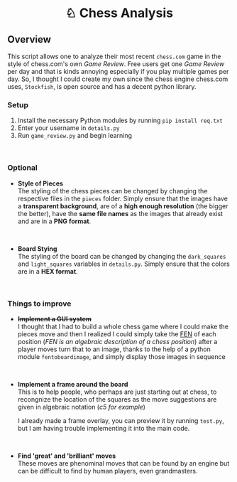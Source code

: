 <h1 align="center">
  ♘ Chess Analysis
</h1>

## Overview

This script allows one to analyze their most recent `chess.com` game in the style of chess.com's own _Game Review_. Free users get one _Game Review_ per day and that is kinds annoying especially if you play multiple games per day. So, I thought I could create my own since the chess engine chess.com uses, `Stockfish`, is open source and has a decent python library.

### Setup

1. Install the necessary Python modules by running `pip install req.txt`
2. Enter your username in `details.py`
3. Run `game_review.py` and begin learning
<p>&nbsp;</p>

### Optional

- **Style of Pieces**  
  The styling of the chess pieces can be changed by changing the respective files in the `pieces` folder. Simply ensure that the images have a **transparent background**, are of a **high enough resolution** (the bigger the better), have the **same file names** as the images that already exist and are in a **PNG format**.
  <p>&nbsp;</p>
- **Board Stying**  
  The styling of the board can be changed by changing the `dark_squares` and `light_squares` variables in `details.py`. Simply ensure that the colors are in a **HEX format**.
  <p>&nbsp;</p>

### Things to improve

- **~~Implement a GUI system~~**  
 I thought that I had to build a whole chess game where I could make the pieces move and then I realized I could simply take the [FEN](https://en.wikipedia.org/wiki/Fen) of each position (_FEN is an algebraic description of a chess position_) after a player moves turn that to an image, thanks to the help of a python module `fentoboardimage`, and simply display those images in sequence
<p>&nbsp;</p>

- **Implement a frame around the board**  
   This is to help people, who perhaps are just starting out at chess, to recongnize the location of the squares as the move suggestions are given in algebraic notation (_c5 for example_)

  I already made a frame overlay, you can preview it by running `test.py`, but I am having trouble implementing it into the main code.
  <p>&nbsp;</p>

- **Find 'great' and 'brilliant' moves**  
  These moves are phenominal moves that can be found by an engine but can be difficult to find by human players, even grandmasters.
